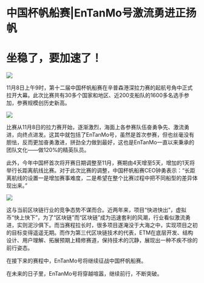 # 中国杯帆船赛|EnTanMo号激流勇进正扬帆
# 坐稳了，要加速了！


![](./md_image/news-pic15-1.jpg)

11月8日上午9时，第十二届中国杯帆船赛在辛普森港深拉力赛的起航号角中正式拉开大幕。此次比赛共有30多个国家和地区、近200支船队的1600多名选手参加，参赛规模创历史新高。

![](./md_image/news-pic15-3.jpg)

比赛从11月8日的拉力赛开始，逐渐激烈，海面上各参赛队伍奋勇争先、激流勇进，向终点进发。这其中就包括了EnTanMo号，虽然是首次参赛，但也丝毫没有胆怯，反而更加奋勇激进，拼劲全力做到最好，这也是EnTanMo一直以来秉承的团队文化——做120%的精英队员。

此外，今年中国杯首次将开赛日期调整至11月，赛期由4天增至5天，增加的1天将举行长距离航线比赛。对于此次比赛的调整，中国杯帆船赛CEO钟勇表示：“长距离航线的设置一是增加赛事难度，二是希望在整个比赛过程中把不同船型的差异体现出来。”

![](./md_image/news-pic15-4.jpg)

这与当前区块链行业的竞争态势不谋而合。近两年来，项目“快进快出”，虚拟币“快上快下”，为了“区块链”而“区块链”成为迅速套利的风潮，行业看似激流勇进，实则泥沙俱下。而当赛程拉长时，很多项目遂淹没于大海之中，实现项目之初的目标变得遥遥无期。而作为第三代区块链技术的代表，ETM在底层开发、结构设计、用户理解、拓展预期上精修赛道，保持技术的沉静，展现出一种不疾不徐的前行姿态。

在接下来的赛程中，EnTanMo号将继续征战中国杯帆船赛。

在未来的日子里，EnTanMo号将穿越喧嚣，继续前行，不断突破。
